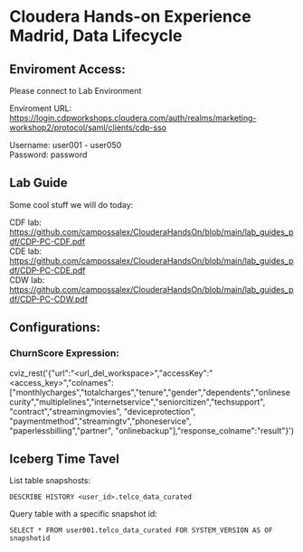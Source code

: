 # Cloudera Hands-on Experience Madrid, Data Lifecycle

## Enviroment Access:

Please connect to Lab Environment

Enviroment URL:   
https://login.cdpworkshops.cloudera.com/auth/realms/marketing-workshop2/protocol/saml/clients/cdp-sso  

Username:   user001 - user050  
Password:   password

## Lab Guide

Some cool stuff we will do today:

CDF lab: https://github.com/campossalex/ClouderaHandsOn/blob/main/lab_guides_pdf/CDP-PC-CDF.pdf  
CDE lab: https://github.com/campossalex/ClouderaHandsOn/blob/main/lab_guides_pdf/CDP-PC-CDE.pdf  
CDW lab: https://github.com/campossalex/ClouderaHandsOn/blob/main/lab_guides_pdf/CDP-PC-CDW.pdf  

## Configurations:  

### ChurnScore Expression:  
cviz_rest('{"url":"<url_del_workspace>","accessKey":"<access_key>","colnames":["monthlycharges","totalcharges","tenure","gender","dependents","onlinesecurity","multiplelines","internetservice","seniorcitizen","techsupport", "contract","streamingmovies", "deviceprotection", "paymentmethod","streamingtv","phoneservice", "paperlessbilling","partner", "onlinebackup"],"response_colname":"result"}')

## Iceberg Time Tavel
List table snapshosts:  
``` 
DESCRIBE HISTORY <user_id>.telco_data_curated

``` 
Query table with a specific snapshot id:  
``` 
SELECT * FROM user001.telco_data_curated FOR SYSTEM_VERSION AS OF snapshotid

``` 

